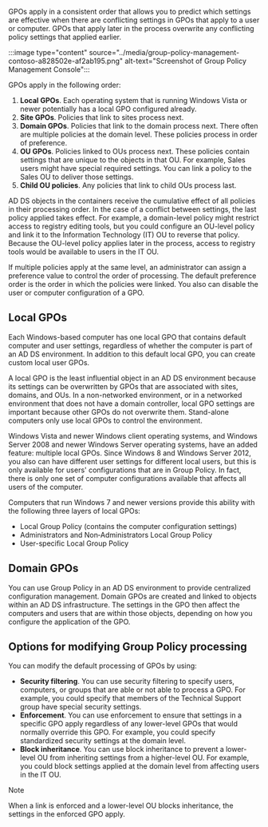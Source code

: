 GPOs apply in a consistent order that allows you to predict which settings are effective when there are conflicting settings in GPOs that apply to a user or computer. GPOs that apply later in the process overwrite any conflicting policy settings that applied earlier.

:::image type="content" source="../media/group-policy-management-contoso-a828502e-af2ab195.png" alt-text="Screenshot of Group Policy Management Console":::


GPOs apply in the following order:

1.  **Local GPOs**. Each operating system that is running Windows Vista or newer potentially has a local GPO configured already.
2.  **Site GPOs**. Policies that link to sites process next.
3.  **Domain GPOs**. Policies that link to the domain process next. There often are multiple policies at the domain level. These policies process in order of preference.
4.  **OU GPOs**. Policies linked to OUs process next. These policies contain settings that are unique to the objects in that OU. For example, Sales users might have special required settings. You can link a policy to the Sales OU to deliver those settings.
5.  **Child OU policies**. Any policies that link to child OUs process last.

AD DS objects in the containers receive the cumulative effect of all policies in their processing order. In the case of a conflict between settings, the last policy applied takes effect. For example, a domain-level policy might restrict access to registry editing tools, but you could configure an OU-level policy and link it to the Information Technology (IT) OU to reverse that policy. Because the OU-level policy applies later in the process, access to registry tools would be available to users in the IT OU.

If multiple policies apply at the same level, an administrator can assign a preference value to control the order of processing. The default preference order is the order in which the policies were linked. You also can disable the user or computer configuration of a GPO.

## Local GPOs

Each Windows-based computer has one local GPO that contains default computer and user settings, regardless of whether the computer is part of an AD DS environment. In addition to this default local GPO, you can create custom local user GPOs.

A local GPO is the least influential object in an AD DS environment because its settings can be overwritten by GPOs that are associated with sites, domains, and OUs. In a non-networked environment, or in a networked environment that does not have a domain controller, local GPO settings are important because other GPOs do not overwrite them. Stand-alone computers only use local GPOs to control the environment.

Windows Vista and newer Windows client operating systems, and Windows Server 2008 and newer Windows Server operating systems, have an added feature: multiple local GPOs. Since Windows 8 and Windows Server 2012, you also can have different user settings for different local users, but this is only available for users' configurations that are in Group Policy. In fact, there is only one set of computer configurations available that affects all users of the computer.

Computers that run Windows 7 and newer versions provide this ability with the following three layers of local GPOs:

 -  Local Group Policy (contains the computer configuration settings)
 -  Administrators and Non‑Administrators Local Group Policy
 -  User-specific Local Group Policy

## Domain GPOs

You can use Group Policy in an AD DS environment to provide centralized configuration management. Domain GPOs are created and linked to objects within an AD DS infrastructure. The settings in the GPO then affect the computers and users that are within those objects, depending on how you configure the application of the GPO.

## Options for modifying Group Policy processing

You can modify the default processing of GPOs by using:

 -  **Security filtering**. You can use security filtering to specify users, computers, or groups that are able or not able to process a GPO. For example, you could specify that members of the Technical Support group have special security settings.
 -  **Enforcement**. You can use enforcement to ensure that settings in a specific GPO apply regardless of any lower-level GPOs that would normally override this GPO. For example, you could specify standardized security settings at the domain level.
 -  **Block inheritance**. You can use block inheritance to prevent a lower-level OU from inheriting settings from a higher-level OU. For example, you could block settings applied at the domain level from affecting users in the IT OU.

> [!NOTE]
> When a link is enforced and a lower-level OU blocks inheritance, the settings in the enforced GPO apply.
